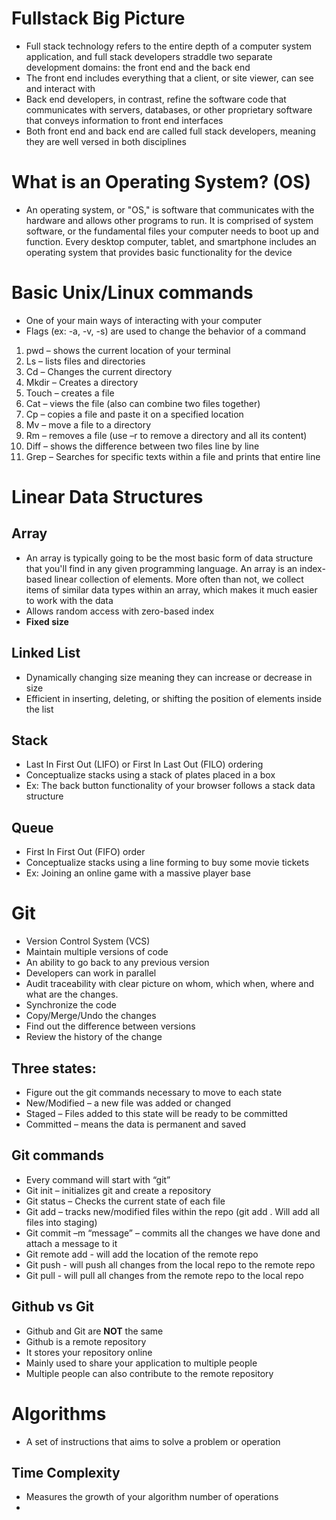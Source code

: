 # Fullstack Big Picture
* Full stack technology refers to the entire depth of a computer system application, and full stack developers straddle two separate development domains: the front end and the back end
* The front end includes everything that a client, or site viewer, can see and interact with
* Back end developers, in contrast, refine the software code that communicates with servers, databases, or other proprietary software that conveys information to front end interfaces
* Both front end and back end are called full stack developers, meaning they are well versed in both disciplines

# What is an Operating System? (OS)
* An operating system, or "OS," is software that communicates with the hardware and allows other programs to run. It is comprised of system software, or the fundamental files your computer needs to boot up and function. Every desktop computer, tablet, and smartphone includes an operating system that provides basic functionality for the device

# Basic Unix/Linux commands
* One of your main ways of interacting with your computer
* Flags (ex: -a, -v, -s) are used to change the behavior of a command
1. pwd – shows the current location of your terminal
2. Ls – lists files and directories
3. Cd – Changes the current directory
4. Mkdir – Creates a directory
5. Touch – creates a file
6. Cat – views the file (also can combine two files together) 
7. Cp – copies a file and paste it on a specified location
8. Mv – move a file to a directory
9. Rm – removes a file (use –r to remove a directory and all its content)
10. Diff – shows the difference between two files line by line
11. Grep – Searches for specific texts within a file and prints that entire line

# Linear Data Structures
## Array
* An array is typically going to be the most basic form of data structure that you'll find in any given programming language. An array is an index-based linear collection of elements. More often than not, we collect items of similar data types within an array, which makes it much easier to work with the data
* Allows random access with zero-based index
* **Fixed size**
## Linked List
* Dynamically changing size meaning they can increase or decrease in size
* Efficient in inserting, deleting, or shifting the position of elements inside the list
## Stack
* Last In First Out (LIFO) or First In Last Out (FILO) ordering
* Conceptualize stacks using a stack of plates placed in a box
* Ex: The back button functionality of your browser follows a stack data structure
## Queue
* First In First Out (FIFO) order
* Conceptualize stacks using a line forming to buy some movie tickets
* Ex: Joining an online game with a massive player base

# Git
* Version Control System (VCS)
* Maintain multiple versions of code
* An ability to go back to any previous version
* Developers can work in parallel
* Audit traceability with clear picture on whom, which when, where and what are the changes.
* Synchronize the code
* Copy/Merge/Undo the changes
* Find out the difference between versions
* Review the history of the change

## Three states:
* Figure out the git commands necessary to move to each state
* New/Modified – a new file was added or changed
* Staged – Files added to this state will be ready to be committed
* Committed – means the data is permanent and saved

## Git commands
* Every command will start with “git”
* Git init – initializes git and create a repository
* Git status – Checks the current state of each file
* Git add – tracks new/modified files within the repo (git add . Will add all files into staging)
* Git commit –m “message” – commits all the changes we have done and attach a message to it
* Git remote add - will add the location of the remote repo
* Git push - will push all changes from the local repo to the remote repo
* Git pull - will pull all changes from the remote repo to the local repo

## Github vs Git
* Github and Git are **NOT** the same
* Github is a remote repository
* It stores your repository online
* Mainly used to share your application to multiple people
* Multiple people can also contribute to the remote repository

# Algorithms
* A set of instructions that aims to solve a problem or operation

## Time Complexity
* Measures the growth of your algorithm number of operations
* 